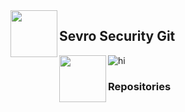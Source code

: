 
<img src="images/ss_icon.ico" align="left" height=75 length=75/>

## Sevro Security Git
<img src="images/ss_icon.ico" align="left" height=75 length=75/>

<img src="images/ss_icon.ico" alt="hi" class="inline"/>

### Repositories
